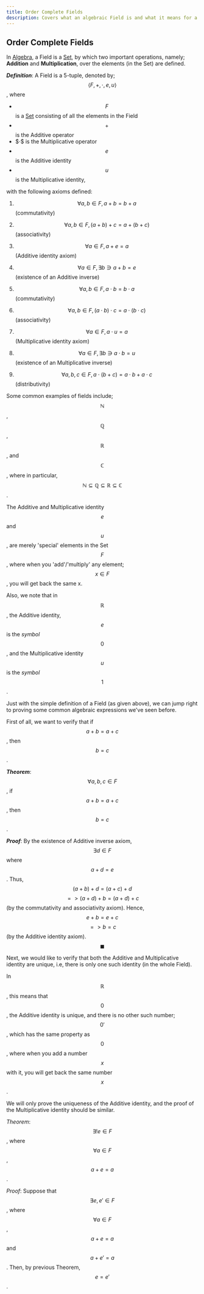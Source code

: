 ```yaml
---
title: Order Complete Fields
description: Covers what an algebraic Field is and what it means for a Field to be order complete
---
```


## Order Complete Fields

In [Algebra](https://en.wikipedia.org/wiki/Algebra), a Field is a [Set](https://en.wikipedia.org/wiki/Set), by which two important
operations, namely; **Addition** and **Multiplication**, over the elements (in the Set) are defined.

_**Definition**_:
A Field is a 5-tuple, denoted by; $$\langle F, +, \cdot, e, u \rangle$$, where
  - $$F$$ is a [Set](https://en.wikipedia.org/wiki/Set_(mathematics)) consisting of all the elements
    in the Field
  - $$+$$ is the Additive operator
  - $$\cdot\$$ is the Multiplicative operator
  - $$e$$ is the Additive identity
  - $$u$$ is the Multiplicative identity,

with the following axioms defined:
  1. $$\forall a,b \in F, a + b = b + a$$ (commutativity)
  1. $$\forall a,b \in F, (a + b) + c = a + (b + c)$$ (associativity)
  1. $$\forall a \in F, a + e = a$$ (Additive identity axiom)
  1. $$\forall a \in F, \exists b \ni a + b = e$$ (existence of an Additive inverse)

  1. $$\forall a,b \in F, a \cdot b = b \cdot a$$ (commutativity)
  1. $$\forall a,b \in F, (a \cdot b) \cdot c = a \cdot (b \cdot c)$$ (associativity)
  1. $$\forall a \in F, a \cdot u = a$$ (Multiplicative identity axiom)
  1. $$\forall a \in F, \exists b \ni a \cdot b = u$$ (existence of an Multiplicative inverse)

  1. $$\forall a,b,c \in F, a \cdot (b + c) = a \cdot b + a \cdot c$$ (distributivity)

Some common examples of fields include; $$\mathbb{N}$$, $$\mathbb{Q}$$, $$\mathbb{R}$$, and $$\mathbb{C}$$, where in
particular, $$\mathbb{N} \subseteq \mathbb{Q} \subseteq \mathbb{R} \subseteq \mathbb{C}$$.

The Additive and Multiplicative identity $$e$$ and $$u$$, are merely 'special' elements in the Set
$$F$$, where when you 'add'/'multiply' any element; $$x \in F$$, you will get back the same x.

Also, we note that in $$\mathbb{R}$$, the Additive identity, $$e$$ is the _symbol_ $$0$$, and the
Multiplicative identity $$u$$ is the _symbol_ $$1$$.

Just with the simple definition of a Field (as given above), we can jump right to proving some
common algebraic expressions we've seen before.

First of all, we want to verify that if $$a + b = a + c$$, then $$b = c$$.

_**Theorem**_: $$\forall a, b, c \in F$$, if $$a + b = a + c$$, then $$b = c$$.

_**Proof**_: By the existence of Additive inverse axiom, $$\exists d \in F$$ where $$a + d = e$$. Thus,
$$(a + b) + d = (a + c) + d$$ $$=> (a + d) + b = (a + d) + c$$ (by the commutativity and associativity
axiom). Hence, $$e + b = e + c$$ $$=> b = c$$ (by the Additive identity axiom). $$\blacksquare$$

Next, we would like to verify that both the Additive and Multiplicative identity are unique, i.e,
there is only one such identity (in the whole Field).

In $$\mathbb{R}$$, this means that $$0$$, the Additive identity is unique, and there is no other
such number; $$0'$$, which has the same property as $$0$$, where when you add a number $$x$$
with it, you will get back the same number $$x$$.

We will only prove the uniqueness of the Additive identity, and the proof of the Multiplicative
identity should be similar.

_Theorem_:
$$\exists! e \in F$$, where $$\forall a \in F$$, $$a + e = a$$.

_Proof_: Suppose that $$\exists e, e' \in F$$, where $$\forall a \in F$$, $$a + e = a$$ and
$$a + e' = a$$. Then, by previous Theorem, $$e = e'$$.
